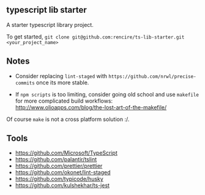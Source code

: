 ## typescript lib starter

A starter typescript library project.

To get started, `git clone git@github.com:rencire/ts-lib-starter.git <your_project_name>`

## Notes

* Consider replacing `lint-staged` with `https://github.com/nrwl/precise-commits` once its more stable.

* If `npm scripts` is too limiting, consider going old school and use `makefile` for more complicated build workflows:
  http://www.olioapps.com/blog/the-lost-art-of-the-makefile/

Of course `make` is not a cross platform solution :/.

## Tools

* https://github.com/Microsoft/TypeScript
* https://github.com/palantir/tslint
* https://github.com/prettier/prettier
* https://github.com/okonet/lint-staged
* https://github.com/typicode/husky
* https://github.com/kulshekhar/ts-jest
